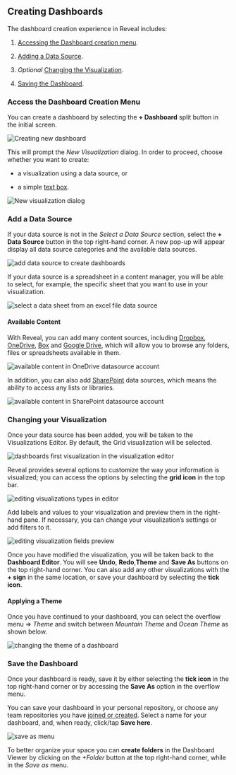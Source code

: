 ## Creating Dashboards

The dashboard creation experience in Reveal includes:

1.  [Accessing the Dashboard creation menu](#access-dashboard-creation-menu).

2.  [Adding a Data Source](#add-data-source).

3.  *Optional* [Changing the Visualization](#modify-visualization).

4.  [Saving the Dashboard](#save-dashboard).

<a name='access-dashboard-creation-menu'></a>
### Access the Dashboard Creation Menu

You can create a dashboard by selecting the **+ Dashboard** split button in the initial screen.

![Creating new dashboard](images/create-new-dashboard.png)

This will prompt the *New Visualization* dialog. In order to proceed, choose whether you want to create:

  - a visualization using a data source, or

  - a simple [text box](text-box.md).

![New visualization dialog](images/new-visualization-dialog.png)

<a name='add-data-source'></a>
### Add a Data Source

If your data source is not in the *Select a Data Source* section, select
the **+ Data Source** button in the top right-hand corner. A new pop-up will appear display all data source categories and the available data sources.

![add data source to create dashboards](images/adding-data-source.png)

If your data source is a spreadsheet in a content manager, you will be
able to select, for example, the specific sheet that you want to use in
your visualization.

![select a data sheet from an excel file data source](images/select-data-source-sheet.png)

#### Available Content

With Reveal, you can add many content sources, including
[Dropbox](Dropbox.md), [OneDrive](OneDrive.md), [Box](Box.md) and [Google Drive](Google-Drive.md), which will allow you to browse any folders, files
or spreadsheets available in them.

![available content in OneDrive datasource account](images/available-content-onedrive.png)

In addition, you can also add [SharePoint](SharePoint.md) data sources,
which means the ability to access any lists or libraries.

![available content in SharePoint datasource account](images/available-content-sharepoint.png)

<a name='modify-visualization'></a>
### Changing your Visualization

Once your data source has been added, you will be taken to the Visualizations Editor. By default, the Grid visualization will be selected.

![dashboards first visualization in the visualization editor](images/dashboards-first-visualization.png)

Reveal provides several options to customize the way your information is visualized; you can access the options by selecting the **grid icon** in the top bar.

![editing visualizations types in editor](images/editing-visualizations-in-editor.png)

Add labels and values to your visualization and preview them in the
right-hand pane. If necessary, you can change your visualization’s
settings or add filters to it.

![editing visualization fields preview](images/editing-visualization-fields-preview.png)

Once you have modified the visualization, you will be taken back to the
**Dashboard Editor**. You will see **Undo**, **Redo**,**Theme** and
**Save As** buttons on the top right-hand corner. You can also add any
other visualizations with the **+ sign** in the same location, or save
your dashboard by selecting the **tick icon**.

#### Applying a Theme

Once you have continued to your dashboard, you can select the overflow
menu ⇒ *Theme* and switch between *Mountain Theme* and *Ocean Theme* as
shown below.

![changing the theme of a dashboard](images/dashboard-changing-theme.png)

<a name='save-dashboard'></a>
### Save the Dashboard

Once your dashboard is ready, save it by either selecting the **tick icon** in the top right-hand corner or by accessing the **Save As**
option in the overflow menu.

You can save your dashboard in your personal repository, or choose any
team repositories you have [joined or created](Creating-Joining-Teams.md).
Select a name for your dashboard, and, when ready, click/tap **Save here**.

![save as menu](images/save-as-menu.png)

To better organize your space you can **create folders** in the
Dashboard Viewer by clicking on the *+Folder* button at the top
right-hand corner, while in the *Save as* menu.
